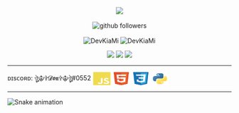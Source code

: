 <p align="center">
    <img src="https://media.discordapp.net/attachments/938510935625191445/952735540355158016/file.jpg" />
</p>

<p align="center">
    <img src="https://img.shields.io/github/followers/YumiDon?label=Follow&style=social" alt="github followers" /><br>
    <br>
    <img src="https://github-readme-stats.vercel.app/api?username=YumiDon&show_icons=true&theme=dark" alt="DevKiaMi" />
    <img src="https://github-readme-stats.vercel.app/api/top-langs/?username=YumiDon&theme=dark" alt="DevKiaMi" />
    
</p>


<p align="center">
  <a href="https://www.youtube.com/channel/bydon" target="_blank"><img src="https://img.shields.io/badge/YouTube-FF0000?style=for-the-badge&logo=youtube&logoColor=white" target="_blank"></a>
  <a href="https://www.twitch.tv/ikxrmht" target="_blank"><img src="https://img.shields.io/badge/Twitch-9146FF?style=for-the-badge&logo=twitch&logoColor=white" target="_blank"></a>
 <a href="https://discord.gg/CbGzcr6EpE" target="_blank"><img src="https://img.shields.io/badge/Discord-7289DA?style=for-the-badge&logo=discord&logoColor=white" target="_blank"></a> 
</p>

<hr>

ᴅɪsᴄᴏʀᴅ: ঔৣ☬✞𝓓𝖔𝖓✞☬ঔৣ#0552 <img align="center" alt="YumiDon" height="30" width="40" src="https://raw.githubusercontent.com/devicons/devicon/master/icons/javascript/javascript-plain.svg"> <img align="center" alt="YumiDon" height="30" width="40" src="https://raw.githubusercontent.com/devicons/devicon/master/icons/html5/html5-original.svg"> <img align="center" alt="YumiDon" height="30" width="40" src="https://raw.githubusercontent.com/devicons/devicon/master/icons/css3/css3-original.svg"> <img align="center" alt="YumiDon" height="30" width="40" src="https://raw.githubusercontent.com/devicons/devicon/master/icons/python/python-original.svg">

<hr>

  ![Snake animation](https://raw.githubusercontent.com/zSpl1nterUS/zSpl1nterUS/523263f391533bfe4bca34c752e5d17438faa923/github-contribution-grid-snake.svg)
